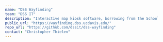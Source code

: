 ```yaml
---
name: "DSS Wayfinding"
team: "DSS IT"
description: "Interactive map kiosk software, borrowing from the School of Law's project."
public_url: "https://wayfinding.dss.ucdavis.edu/"
repo_url: "https://github.com/dssit/dss-wayfinding"
contact: "Christopher Thielen"
---
```

